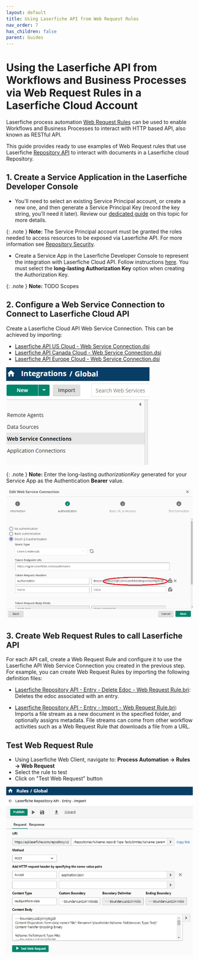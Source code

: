 ```yaml
---
layout: default
title: Using Laserfiche API from Web Request Rules
nav_order: 7
has_children: false
parent: Guides
---
```


<!--© 2024 Laserfiche.
See LICENSE-DOCUMENTATION and LICENSE-CODE in the project root for license information.-->

# Using the Laserfiche API from Workflows and Business Processes via Web Request Rules in a Laserfiche Cloud Account

Laserfiche process automation [Web Request Rules](https://doc.laserfiche.com/laserfiche.documentation/en-us/Default.htm#../Subsystems/ProcessAutomation/Content/Resources/Rules/web-request-rule.htm?TocPath=Process%2520Automation%257CRules%257C_____10) can be used to enable Workflows and Business Processes to interact with HTTP based API, also known as RESTful API.

This guide provides ready to use examples of Web Request rules that use Laserfiche [Repository API](../../api/guide_overview-of-the-laserfiche-api/) to interact with documents in a Laserfiche cloud Repository.


## 1. Create a Service Application in the Laserfiche Developer Console

- You'll need to select an existing Service Principal account, or create a new one, and then generate a Service Principal Key (record the key string, you'll need it later). Review our [dedicated guide](./../../api/authentication/guide_service-principals/) on this topic for more details.

{: .note }
**Note:** The Service Principal account must be granted the roles needed to access resources to be exposed via Laserfiche API. For more information see [Repository Security](https://doc.laserfiche.com/laserfiche.documentation/en-us/Default.htm#Security.htm?TocPath=Documents%257CRepository%2520Security%257C_____0).

- Create a Service App in the Laserfiche Developer Console to represent the integration with Laserfiche Cloud API. Follow instructions [here](./../../api/authentication/guide_oauth-service/). You must select the **long-lasting Authorization Key** option when creating the Authorization Key.

{: .note }
**Note:** TODO Scopes

## 2. Configure a Web Service Connection to Connect to Laserfiche Cloud API

Create a Laserfiche Cloud API Web Service Connection. This can be achieved by importing:

- [Laserfiche API US Cloud - Web Service Connection.dsi](./assets/Laserfiche%20API%20US%20Cloud%20-%20Web%20Service%20Connection.dsi)
- [Laserfiche API Canada Cloud - Web Service Connection.dsi](./assets/Laserfiche%20API%20Canada%20Cloud%20-%20Web%20Service%20Connection.dsi)
- [Laserfiche API Europe Cloud - Web Service Connection.dsi](./assets/Laserfiche%20API%20Europe%20Cloud%20-%20Web%20Service%20Connection.dsi)

![Web Service Connections](./assets/Web%20Service%20Connections.jpg)

{: .note }
**Note:** Enter the long-lasting _authorizationKey_ generated for your Service App as the Authentication **Bearer** value.

![Laserfiche API US Cloud - Web Service Connection](./assets/Laserfiche%20API%20US%20Cloud%20-%20Web%20Service%20Connection.jpg)

## 3. Create Web Request Rules to call Laserfiche API

For each API call, create a Web Request Rule and configure it to use the Laserfiche API Web Service Connection you created in the previous step.
For example, you can create Web Request Rules by importing the following definition files:

- [Laserfiche Repository API - Entry - Delete Edoc - Web Request Rule.bri](./assets/Laserfiche%20Repository%20API%20-%20Entry%20-%20Delete%20Edoc%20-%20Web%20Request%20Rule.bri): Deletes the edoc associated with an entry.

- [Laserfiche Repository API - Entry - Import - Web Request Rule.bri](./assets/Laserfiche%20Repository%20API%20-%20Entry%20-%20Import%20-%20Web%20Request%20Rule.bri): Imports a file stream as a new document in the specified folder, and optionally assigns metadata. File streams can come from other workflow activities such as a Web Request Rule that downloads a file from a URL.

## Test Web Request Rule

- Using Laserfiche Web Client, navigate to: **Process Automation -> Rules -> Web Request**
- Select the rule to test
- Click on "Test Web Request" button

![Laserfiche Repository API - Entry - Import - Web Request Rule](./assets/Laserfiche%20Repository%20API%20-%20Entry%20-%20Import%20-%20Web%20Request%20Rule.jpg)
